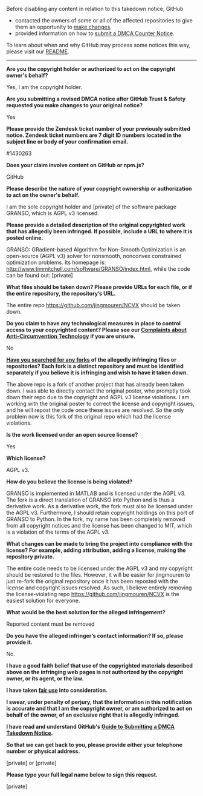 Before disabling any content in relation to this takedown notice, GitHub
- contacted the owners of some or all of the affected repositories to give them an opportunity to [make changes](https://docs.github.com/en/github/site-policy/dmca-takedown-policy#a-how-does-this-actually-work).
- provided information on how to [submit a DMCA Counter Notice](https://docs.github.com/en/articles/guide-to-submitting-a-dmca-counter-notice).

To learn about when and why GitHub may process some notices this way, please visit our [README](https://github.com/github/dmca/blob/master/README.md#anatomy-of-a-takedown-notice).

---

**Are you the copyright holder or authorized to act on the copyright owner's behalf?**

Yes, I am the copyright holder.

**Are you submitting a revised DMCA notice after GitHub Trust & Safety requested you make changes to your original notice?**

Yes

**Please provide the Zendesk ticket number of your previously submitted notice. Zendesk ticket numbers are 7 digit ID numbers located in the subject line or body of your confirmation email.**

#1430263

**Does your claim involve content on GitHub or npm.js?**

GitHub

**Please describe the nature of your copyright ownership or authorization to act on the owner's behalf.**

I am the sole copyright holder and [private] of the software package GRANSO, which is AGPL v3 licensed.

**Please provide a detailed description of the original copyrighted work that has allegedly been infringed. If possible, include a URL to where it is posted online.**

GRANSO: GRadient-based Algorithm for Non-Smooth Optimization is an open-source (AGPL v3) solver for nonsmooth, nonconvex constrained optimization problems. Its homepage is: http://www.timmitchell.com/software/GRANSO/index.html, while the code can be found out: [private]

**What files should be taken down? Please provide URLs for each file, or if the entire repository, the repository’s URL.**

The entire repo https://github.com/jingmouren/NCVX should be taken down.

**Do you claim to have any technological measures in place to control access to your copyrighted content? Please see our <a href="https://docs.github.com/articles/guide-to-submitting-a-dmca-takedown-notice#complaints-about-anti-circumvention-technology">Complaints about Anti-Circumvention Technology</a> if you are unsure.**

No

**<a href="https://docs.github.com/articles/dmca-takedown-policy#b-what-about-forks-or-whats-a-fork">Have you searched for any forks</a> of the allegedly infringing files or repositories? Each fork is a distinct repository and must be identified separately if you believe it is infringing and wish to have it taken down.**

The above repo is a fork of another project that has already been taken down. I was able to directly contact the original poster, who promptly took down their repo due to the copyright and AGPL v3 license violations. I am working with the original poster to correct the license and copyright issues, and he will repost the code once these issues are resolved. So the only problem now is this fork of the original repo which had the license violations.

**Is the work licensed under an open source license?**

Yes

**Which license?**

AGPL v3.

**How do you believe the license is being violated?**

GRANSO is implemented in MATLAB and is licensed under the AGPL v3. The fork is a direct translation of GRANSO into Python and is thus a derivative work. As a derivative work, the fork must also be licensed under the AGPL v3. Furthermore, I should retain copyright holdings on this port of GRANSO to Python. In the fork, my name has been completely removed from all copyright notices and the license has been changed to MIT, which is a violation of the terms of the AGPL v3.

**What changes can be made to bring the project into compliance with the license? For example, adding attribution, adding a license, making the repository private.**

The entire code needs to be licensed under the AGPL v3 and my copyright should be restored to the files. However, it will be easier for jingmouren to just re-fork the original repository once it has been reposted with the license and copyright issues resolved. As such, I believe entirely removing the license-violating repo https://github.com/jingmouren/NCVX is the easiest solution for everyone.

**What would be the best solution for the alleged infringement?**

Reported content must be removed

**Do you have the alleged infringer’s contact information? If so, please provide it.**

No.

**I have a good faith belief that use of the copyrighted materials described above on the infringing web pages is not authorized by the copyright owner, or its agent, or the law.**

**I have taken <a href="https://www.lumendatabase.org/topics/22">fair use</a> into consideration.**

**I swear, under penalty of perjury, that the information in this notification is accurate and that I am the copyright owner, or am authorized to act on behalf of the owner, of an exclusive right that is allegedly infringed.**

**I have read and understand GitHub's <a href="https://docs.github.com/articles/guide-to-submitting-a-dmca-takedown-notice/">Guide to Submitting a DMCA Takedown Notice</a>.**

**So that we can get back to you, please provide either your telephone number or physical address.**

[private] or [private]

**Please type your full legal name below to sign this request.**

[private]
